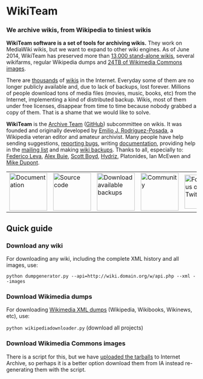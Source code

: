 # WikiTeam
### We archive wikis, from Wikipedia to tiniest wikis

**WikiTeam software is a set of tools for archiving wikis.** They work on MediaWiki wikis, but we want to expand to other wiki engines. As of June 2014, WikiTeam has preserved more than [13,000 stand-alone wikis](https://github.com/WikiTeam/wikiteam/wiki/Available-Backups), several wikifarms, regular Wikipedia dumps and [24TB of Wikimedia Commons images](https://archive.org/details/wikimediacommons).

There are [thousands](http://wikiindex.org) of [wikis](https://wikiapiary.com) in the Internet. Everyday some of them are no longer publicly available and, due to lack of backups, lost forever. Millions of people download tons of media files (movies, music, books, etc) from the Internet, implementing a kind of distributed backup. Wikis, most of them under free licenses, disappear from time to time because nobody grabbed a copy of them. That is a shame that we would like to solve.

**WikiTeam** is the [Archive Team](http://www.archiveteam.org) ([GitHub](https://github.com/ArchiveTeam)) subcommittee on wikis. It was founded and originally developed by [Emilio J. Rodríguez-Posada](https://github.com/emijrp), a Wikipedia veteran editor and amateur archivist. Many people have help sending suggestions, [reporting bugs](https://github.com/WikiTeam/wikiteam/issues), writing [documentation](https://github.com/WikiTeam/wikiteam/wiki), providing help in the [mailing list](http://groups.google.com/group/wikiteam-discuss) and making [wiki backups](https://github.com/WikiTeam/wikiteam/wiki/Available-Backups). Thanks to all, especially to: [Federico Leva](https://github.com/nemobis), [Alex Buie](https://github.com/ab2525), [Scott Boyd](http://www.sdboyd56.com), [Hydriz](https://github.com/Hydriz), Platonides, Ian McEwen and [Mike Dupont](https://github.com/h4ck3rm1k3).

<table border=0 cellpadding=5px>
<tr><td>
<a href="https://github.com/WikiTeam/wikiteam/wiki/New-Tutorial"><img src="https://upload.wikimedia.org/wikipedia/commons/f/f3/Nuvola_apps_Wild.png" width=100px alt="Documentation" title="Documentation"/></a>
</td><td>
<a href="https://raw.githubusercontent.com/WikiTeam/wikiteam/master/dumpgenerator.py"><img src="http://upload.wikimedia.org/wikipedia/commons/2/2a/Nuvola_apps_kservices.png" width=100px alt="Source code" title="Source code"/></a>
</td><td>
<a href="https://github.com/WikiTeam/wikiteam/wiki/Available-Backups"><img src="https://upload.wikimedia.org/wikipedia/commons/3/37/Nuvola_devices_3floppy_mount.png" width=100px alt="Download available backups" title="Download available backups"/></a>
</td><td>
<a href="https://groups.google.com/group/wikiteam-discuss"><img src="https://upload.wikimedia.org/wikipedia/commons/0/0f/Nuvola_apps_kuser.png" width=100px alt="Community" title="Community"/></a>
</td><td>
<a href="https://twitter.com/_WikiTeam"><img src="https://upload.wikimedia.org/wikipedia/commons/e/eb/Twitter_logo_initial.png" width=90px alt="Follow us on Twitter" title="Follow us on Twitter"/></a>
</td></tr>
</table>

## Quick guide

### Download any wiki

For downloading any wiki, including the complete XML history and all images, use:

`python dumpgenerator.py --api=http://wiki.domain.org/w/api.php --xml --images`

### Download Wikimedia dumps

For downloading [Wikimedia XML dumps](http://dumps.wikimedia.org/backup-index.html) (Wikipedia, Wikibooks, Wikinews, etc), use:

`python wikipediadownloader.py` (download all projects)

### Download Wikimedia Commons images

There is a script for this, but we have [uploaded the tarballs](https://archive.org/details/wikimediacommons) to Internet Archive, so perhaps it is a better option download them from IA instead re-generating them with the script.
